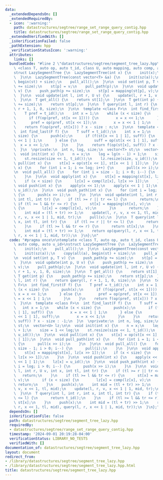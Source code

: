 ```yaml
---
data:
  _extendedDependsOn: []
  _extendedRequiredBy:
  - icon: ':warning:'
    path: datastructures/segtree/range_set_range_query_contig.hpp
    title: datastructures/segtree/range_set_range_query_contig.hpp
  _extendedVerifiedWith: []
  _isVerificationFailed: false
  _pathExtension: hpp
  _verificationStatusIcon: ':warning:'
  attributes:
    links: []
  bundledCode: "#line 2 \"datastructures/segtree/segment_tree_lazy.hpp\"\n\ntemplate\
    \ <class T, auto op, auto t_id, class U, auto mapping, auto comp, auto u_id>\n\
    struct LazySegmentTree {\n  LazySegmentTree(int x) {\n    init(x);\n    pull_all();\n\
    \  }\n\n  LazySegmentTree(const vector<T> &a) {\n    init(sz(a));\n    copy(all(a),\
    \ begin(st) + size);\n    pull_all();\n  }\n\n  void set(int p, T v) {\n    push_path(p\
    \ += size);\n    st[p] = v;\n    pull_path(p);\n  }\n\n  void update(int p, U\
    \ v) {\n    push_path(p += size);\n    st[p] = mapping(st[p], v);\n    pull_path(p);\n\
    \  }\n\n  void update(int l, int r, U v) {\n    update(l, r + 1, v, 1, 0, size);\n\
    \  }\n\n  T get_all() {\n    return st[1];\n  }\n\n  T get(int p) {\n    push_path(p\
    \ += size);\n    return st[p];\n  }\n\n  T query(int l, int r) {\n    return query(l,\
    \ r + 1, 1, 0, size);\n  }\n\n  template <class F>\n  int find_first(F f) {\n\
    \    T pref = t_id();\n    int x = 1;\n    while (x < size) {\n      push(x);\n\
    \      if (f(op(pref, st[x << 1]))) {\n        x = x << 1;\n      } else {\n \
    \       pref = op(pref, st[x << 1]);\n        x = x << 1 | 1;\n      }\n    }\n\
    \    return f(op(pref, st[x])) ? x - size : n;\n  }\n\n  template <class F>\n\
    \  int find_last(F f) {\n    T suff = t_id();\n    int x = 1;\n    while (x <\
    \ size) {\n      push(x);\n      if (f(st[x << 1 | 1], suff)) {\n        x = x\
    \ << 1 | 1;\n      } else {\n        suff = op(st[x << 1 | 1], suff);\n      \
    \  x = x << 1;\n      }\n    }\n    return f(op(st[x], suff)) ? x - size : -1;\n\
    \  }\n  \nprivate:\n  int n, log, size;\n  vector<T> st;\n  vector<U> lz;\n\n\
    \  void init(int x) {\n    n = x;\n    log = lg(n - 1) + 1;\n    size = 1 << log;\n\
    \    st.resize(size << 1, t_id());\n    lz.resize(size, u_id());\n  }\n\n  void\
    \ pull(int x) {\n    st[x] = op(st[x << 1], st[x << 1 | 1]);\n  }\n\n  void pull_path(int\
    \ x) {\n    for (int i = 1; i <= log; i++) {\n      pull(x >> i);\n    }\n  }\n\
    \n  void pull_all() {\n    for (int i = size - 1; i > 0; i--) {\n      pull(i);\n\
    \    }\n  }\n\n  void apply(int x) {\n    st[x] = mapping(st[x], lz[x >> 1]);\n\
    \    if (x < size) {\n      lz[x] = comp(lz[x], lz[x >> 1]);\n    }\n  }\n\n \
    \ void push(int x) {\n    apply(x << 1);\n    apply(x << 1 | 1);\n    lz[x] =\
    \ u_id();\n  }\n\n  void push_path(int x) {\n    for (int i = log; i > 0; i--)\
    \ {\n      push(x >> i);\n    }\n  }\n\n  void update(int l, int r, U v, int x,\
    \ int tl, int tr) {\n    if (tl >= r || tr <= l) {\n      return;\n    }\n   \
    \ if (tl >= l && tr <= r) {\n      st[x] = mapping(st[x], v);\n      if (x < size)\
    \ {\n        lz[x] = comp(lz[x], v);\n      }\n      return;\n    }\n    push(x);\n\
    \    int mid = (tl + tr) >> 1;\n    update(l, r, v, x << 1, tl, mid);\n    update(l,\
    \ r, v, x << 1 | 1, mid, tr);\n    pull(x);\n  }\n\n  T query(int l, int r, int\
    \ x, int tl, int tr) {\n    if (tl >= r || tr <= l) {\n      return t_id();\n\
    \    }\n    if (tl >= l && tr <= r) {\n      return st[x];\n    }\n    push(x);\n\
    \    int mid = (tl + tr) >> 1;\n    return op(query(l, r, x << 1, tl, mid), query(l,\
    \ r, x << 1 | 1, mid, tr));\n  }\n};\n"
  code: "#pragma once\n\ntemplate <class T, auto op, auto t_id, class U, auto mapping,\
    \ auto comp, auto u_id>\nstruct LazySegmentTree {\n  LazySegmentTree(int x) {\n\
    \    init(x);\n    pull_all();\n  }\n\n  LazySegmentTree(const vector<T> &a) {\n\
    \    init(sz(a));\n    copy(all(a), begin(st) + size);\n    pull_all();\n  }\n\
    \n  void set(int p, T v) {\n    push_path(p += size);\n    st[p] = v;\n    pull_path(p);\n\
    \  }\n\n  void update(int p, U v) {\n    push_path(p += size);\n    st[p] = mapping(st[p],\
    \ v);\n    pull_path(p);\n  }\n\n  void update(int l, int r, U v) {\n    update(l,\
    \ r + 1, v, 1, 0, size);\n  }\n\n  T get_all() {\n    return st[1];\n  }\n\n \
    \ T get(int p) {\n    push_path(p += size);\n    return st[p];\n  }\n\n  T query(int\
    \ l, int r) {\n    return query(l, r + 1, 1, 0, size);\n  }\n\n  template <class\
    \ F>\n  int find_first(F f) {\n    T pref = t_id();\n    int x = 1;\n    while\
    \ (x < size) {\n      push(x);\n      if (f(op(pref, st[x << 1]))) {\n       \
    \ x = x << 1;\n      } else {\n        pref = op(pref, st[x << 1]);\n        x\
    \ = x << 1 | 1;\n      }\n    }\n    return f(op(pref, st[x])) ? x - size : n;\n\
    \  }\n\n  template <class F>\n  int find_last(F f) {\n    T suff = t_id();\n \
    \   int x = 1;\n    while (x < size) {\n      push(x);\n      if (f(st[x << 1\
    \ | 1], suff)) {\n        x = x << 1 | 1;\n      } else {\n        suff = op(st[x\
    \ << 1 | 1], suff);\n        x = x << 1;\n      }\n    }\n    return f(op(st[x],\
    \ suff)) ? x - size : -1;\n  }\n  \nprivate:\n  int n, log, size;\n  vector<T>\
    \ st;\n  vector<U> lz;\n\n  void init(int x) {\n    n = x;\n    log = lg(n - 1)\
    \ + 1;\n    size = 1 << log;\n    st.resize(size << 1, t_id());\n    lz.resize(size,\
    \ u_id());\n  }\n\n  void pull(int x) {\n    st[x] = op(st[x << 1], st[x << 1\
    \ | 1]);\n  }\n\n  void pull_path(int x) {\n    for (int i = 1; i <= log; i++)\
    \ {\n      pull(x >> i);\n    }\n  }\n\n  void pull_all() {\n    for (int i =\
    \ size - 1; i > 0; i--) {\n      pull(i);\n    }\n  }\n\n  void apply(int x) {\n\
    \    st[x] = mapping(st[x], lz[x >> 1]);\n    if (x < size) {\n      lz[x] = comp(lz[x],\
    \ lz[x >> 1]);\n    }\n  }\n\n  void push(int x) {\n    apply(x << 1);\n    apply(x\
    \ << 1 | 1);\n    lz[x] = u_id();\n  }\n\n  void push_path(int x) {\n    for (int\
    \ i = log; i > 0; i--) {\n      push(x >> i);\n    }\n  }\n\n  void update(int\
    \ l, int r, U v, int x, int tl, int tr) {\n    if (tl >= r || tr <= l) {\n   \
    \   return;\n    }\n    if (tl >= l && tr <= r) {\n      st[x] = mapping(st[x],\
    \ v);\n      if (x < size) {\n        lz[x] = comp(lz[x], v);\n      }\n     \
    \ return;\n    }\n    push(x);\n    int mid = (tl + tr) >> 1;\n    update(l, r,\
    \ v, x << 1, tl, mid);\n    update(l, r, v, x << 1 | 1, mid, tr);\n    pull(x);\n\
    \  }\n\n  T query(int l, int r, int x, int tl, int tr) {\n    if (tl >= r || tr\
    \ <= l) {\n      return t_id();\n    }\n    if (tl >= l && tr <= r) {\n      return\
    \ st[x];\n    }\n    push(x);\n    int mid = (tl + tr) >> 1;\n    return op(query(l,\
    \ r, x << 1, tl, mid), query(l, r, x << 1 | 1, mid, tr));\n  }\n};"
  dependsOn: []
  isVerificationFile: false
  path: datastructures/segtree/segment_tree_lazy.hpp
  requiredBy:
  - datastructures/segtree/range_set_range_query_contig.hpp
  timestamp: '2024-09-01 20:19:28-04:00'
  verificationStatus: LIBRARY_NO_TESTS
  verifiedWith: []
documentation_of: datastructures/segtree/segment_tree_lazy.hpp
layout: document
redirect_from:
- /library/datastructures/segtree/segment_tree_lazy.hpp
- /library/datastructures/segtree/segment_tree_lazy.hpp.html
title: datastructures/segtree/segment_tree_lazy.hpp
---
```

